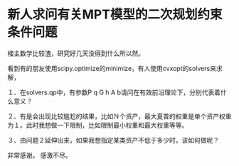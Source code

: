 # 新人求问有关MPT模型的二次规划约束条件问题

楼主数学比较渣，研究好几天没得到什么所以然。

看到有的朋友使用scipy.optimize的minimize，有人使用cvxopt的solvers来求解，

１、在solvers.qp中，有参数P q G h A b请问在有效前沿理论下，分别代表着什么意义？

２、有是会出现比较尴尬的结果，比如Ｎ个资产，最大夏普的权重是单个资产权重为１。此时我想做一下限制，比如限制最小权重和最大权重等等。

３、由问题２延伸出来，如果我想指定某类资产不低于多少时，该如何做呢？


非常感谢。
感激不尽。